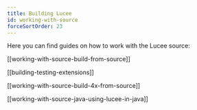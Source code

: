 ```yaml
---
title: Building Lucee
id: working-with-source
forceSortOrder: 23
---
```


Here you can find guides on how to work with the Lucee source:

[[working-with-source-build-from-source]]

[[building-testing-extensions]]

[[working-with-source-build-4x-from-source]]

[[working-with-source-java-using-lucee-in-java]]
